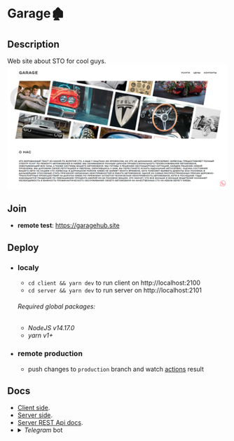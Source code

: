 # Garage🏚

## Description

Web site about STO for cool guys.
![Garage screen](./README_icon.png)

## Join

 * **remote test**: https://garagehub.site

## Deploy

 * ### localy

    * `cd client && yarn dev` to run client on http://localhost:2100
    * `cd server && yarn dev` to run server on http://localhost:2101

    ###### Required global packages:

      * *NodeJS v14.17.0*
      * *yarn v1+*

 * ### remote production

    * push changes to `production` branch and watch [actions](https://github.com/FedorenkaAvenue/Garage/actions) result

## Docs

 * [Client side](./client).    
 * [Server side](./server).    
 * [Server REST Api docs](https://docs.fedorenka.online/?urls.primaryName=Garage).    
 * <details>
    <summary><i>Telegram</i> bot</summary>
    <div>
        Add bot to <i>Telegram</i> group by name <a href="t.me/fedorenka_garage_bot"><code>@fedorenka_garage_bot</code></a>.<br>Bot send message only for special groups. Groups are specified in the project configuration.<br>
    </div>
   </details>
